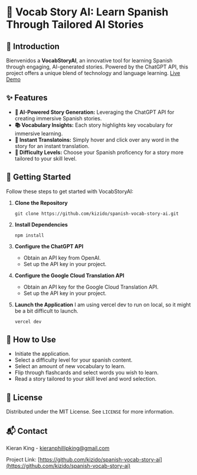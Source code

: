 # 📘 Vocab Story AI: Learn Spanish Through Tailored AI Stories

## 🌟 Introduction
Bienvenidos a **VocabStoryAI**, an innovative tool for learning Spanish through engaging, AI-generated stories. Powered by the ChatGPT API, this project offers a unique blend of technology and language learning.
[Live Demo](https://www.vocabstoryai.xyz/)

## ✨ Features
- **🤖 AI-Powered Story Generation:** Leveraging the ChatGPT API for creating immersive Spanish stories.
- **📚 Vocabulary Insights:** Each story highlights key vocabulary for immersive learning.
- **💬 Instant Translatoins:** Simply hover and click over any word in the story for an instant translation.
- **🧠 Difficulty Levels:** Choose your Spanish proficency for a story more tailored to your skill level.

## 🚀 Getting Started
Follow these steps to get started with VocabStoryAI:

1. **Clone the Repository**
   ```
   git clone https://github.com/kizido/spanish-vocab-story-ai.git
   ```
2. **Install Dependencies**
   ```
   npm install
   ```
3. **Configure the ChatGPT API**
   - Obtain an API key from OpenAI.
   - Set up the API key in your project.

4. **Configure the Google Cloud Translation API**
   - Obtain an API key for the Google Cloud Translation API.
   - Set up the API key in your project.

5. **Launch the Application**
   I am using vercel dev to run on local, so it might be a bit difficult to launch.
   ```
   vercel dev
   ```

## 📘 How to Use
- Initiate the application.
- Select a difficulty level for your spanish content.
- Select an amount of new vocabulary to learn.
- Flip through flashcards and select words you wish to learn.
- Read a story tailored to your skill level and word selection.

## 📝 License
Distributed under the MIT License. See `LICENSE` for more information.

## 📬 Contact
Kieran King - kieranphillipking@gmail.com

Project Link: [https://github.com/kizido/spanish-vocab-story-ai](https://github.com/kizido/spanish-vocab-story-ai)

